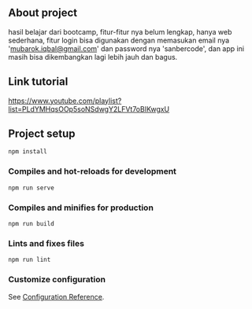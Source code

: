 ## About project

hasil belajar dari bootcamp, fitur-fitur nya belum lengkap, hanya web sederhana, fitur login bisa digunakan dengan memasukan email nya 'mubarok.iqbal@gmail.com' dan password nya 'sanbercode', dan app ini masih bisa dikembangkan lagi lebih jauh dan bagus.

## Link tutorial

https://www.youtube.com/playlist?list=PLdYMHqsOOp5soNSdwgY2LFVt7oBIKwgxU

## Project setup

```
npm install
```

### Compiles and hot-reloads for development

```
npm run serve
```

### Compiles and minifies for production

```
npm run build
```

### Lints and fixes files

```
npm run lint
```

### Customize configuration

See [Configuration Reference](https://cli.vuejs.org/config/).
